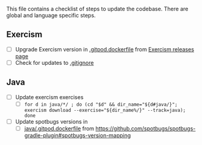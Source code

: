 This file contains a checklist of steps to update the codebase. There are global and language specific steps.

## Exercism

- [ ] Upgrade Exercism version in [.gitpod.dockerfile](.gitpod.dockerfile) from [Exercism releases page](https://github.com/exercism/cli/releases)
- [ ] Check for updates to [.gitignore](.gitignore)

## Java

- [ ] Update exercism exercises 
  - [ ] `for d in java/*/ ; do (cd "$d" && dir_name="${d#java/}"; exercism download --exercise="${dir_name%/}" --track=java); done`
- [ ] Update spotbugs versions in 
  - [ ] [java/.gitpod.dockerfile](java/.gitpod.dockerfile) from https://github.com/spotbugs/spotbugs-gradle-plugin#spotbugs-version-mapping

